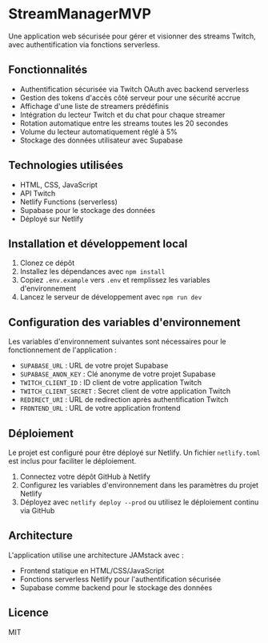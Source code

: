 # StreamManagerMVP

Une application web sécurisée pour gérer et visionner des streams Twitch, avec authentification via fonctions serverless.

## Fonctionnalités

- Authentification sécurisée via Twitch OAuth avec backend serverless
- Gestion des tokens d'accès côté serveur pour une sécurité accrue
- Affichage d'une liste de streamers prédéfinis
- Intégration du lecteur Twitch et du chat pour chaque streamer
- Rotation automatique entre les streams toutes les 20 secondes
- Volume du lecteur automatiquement réglé à 5%
- Stockage des données utilisateur avec Supabase

## Technologies utilisées

- HTML, CSS, JavaScript
- API Twitch
- Netlify Functions (serverless)
- Supabase pour le stockage des données
- Déployé sur Netlify

## Installation et développement local

1. Clonez ce dépôt
2. Installez les dépendances avec `npm install`
3. Copiez `.env.example` vers `.env` et remplissez les variables d'environnement
4. Lancez le serveur de développement avec `npm run dev`

## Configuration des variables d'environnement

Les variables d'environnement suivantes sont nécessaires pour le fonctionnement de l'application :

- `SUPABASE_URL` : URL de votre projet Supabase
- `SUPABASE_ANON_KEY` : Clé anonyme de votre projet Supabase
- `TWITCH_CLIENT_ID` : ID client de votre application Twitch
- `TWITCH_CLIENT_SECRET` : Secret client de votre application Twitch
- `REDIRECT_URI` : URL de redirection après authentification Twitch
- `FRONTEND_URL` : URL de votre application frontend

## Déploiement

Le projet est configuré pour être déployé sur Netlify. Un fichier `netlify.toml` est inclus pour faciliter le déploiement.

1. Connectez votre dépôt GitHub à Netlify
2. Configurez les variables d'environnement dans les paramètres du projet Netlify
3. Déployez avec `netlify deploy --prod` ou utilisez le déploiement continu via GitHub

## Architecture

L'application utilise une architecture JAMstack avec :
- Frontend statique en HTML/CSS/JavaScript
- Fonctions serverless Netlify pour l'authentification sécurisée
- Supabase comme backend pour le stockage des données

## Licence

MIT
